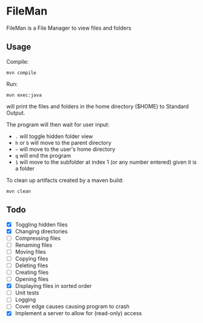 # FileMan

FileMan is a File Manager to view files and folders

## Usage
Compile:

`mvn compile`

Run:

`mvn exec:java`

will print the files and folders in the home directory ($HOME) to Standard Output.

The program will then wait for user input:
- `.` will toggle hidden folder view
- `h` or `b` will move to the parent directory
- `~` will move to the user's home directory
- `q` will end the program
- `1` will move to the subfolder at index 1 (or any number entered) given it is a folder

To clean up artifacts created by a maven build:

`mvn clean`

## Todo
- [x] Toggling hidden files
- [x] Changing directories
- [ ] Compressing files
- [ ] Renaming files
- [ ] Moving files
- [ ] Copying files
- [ ] Deleting files
- [ ] Creating files
- [ ] Opening files
- [x] Displaying files in sorted order
- [ ] Unit tests
- [ ] Logging
- [ ] Cover edge causes causing program to crash
- [x] Implement a server to allow for (read-only) access